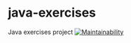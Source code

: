 # java-exercises
Java exercises project
[![Maintainability](https://api.codeclimate.com/v1/badges/b1d8e2c48df6073f0d6d/maintainability)](https://codeclimate.com/github/MartinMeer/java-project-61/maintainability)

